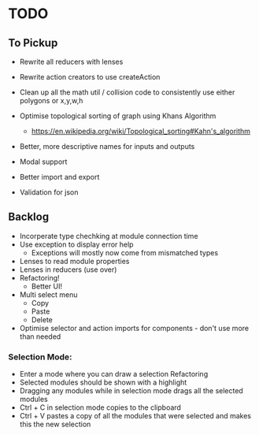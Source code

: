 # TODO

## To Pickup

- Rewrite all reducers with lenses
- Rewrite action creators to use createAction
- Clean up all the math util / collision code to consistently use either polygons or x,y,w,h
- Optimise topological sorting of graph using Khans Algorithm
  - https://en.wikipedia.org/wiki/Topological_sorting#Kahn's_algorithm

- Better, more descriptive names for inputs and outputs
- Modal support
- Better import and export
- Validation for json

## Backlog

- Incorperate type chechking at module connection time
- Use exception to display error help
  - Exceptions will mostly now come from mismatched types
- Lenses to read module properties
- Lenses in reducers (use over)
- Refactoring!
  - Better UI!
- Multi select menu
  - Copy
  - Paste
  - Delete
- Optimise selector and action imports for components - don't use more than needed

### Selection Mode:
  - Enter a mode where you can draw a selection Refactoring
  - Selected modules should be shown with a highlight
  - Dragging any modules while in selection mode drags all the selected modules
  - Ctrl + C in selection mode copies to the clipboard
  - Ctrl + V pastes a copy of all the modules that were selected and makes this the new selection